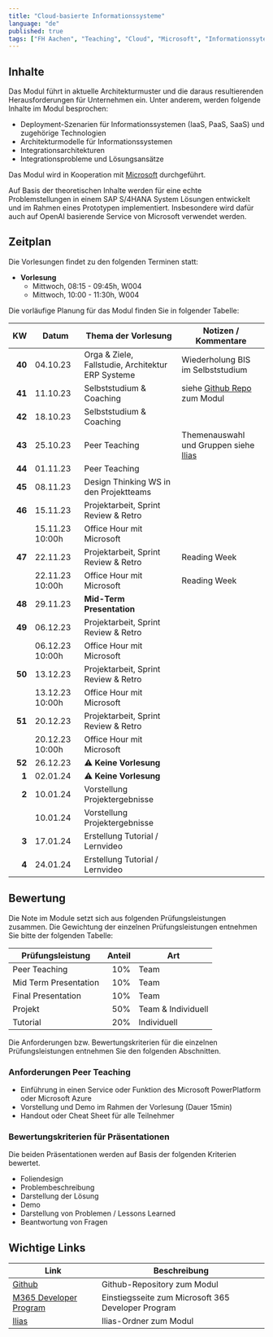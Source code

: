 ```yaml
---
title: "Cloud-basierte Informationssysteme"
language: "de"
published: true
tags: ["FH Aachen", "Teaching", "Cloud", "Microsoft", "Informationssyteme"]
---
```


## Inhalte

Das Modul führt in aktuelle Architekturmuster und die daraus resultierenden
Herausforderungen für Unternehmen ein. Unter anderem, werden folgende
Inhalte im Modul besprochen:

- Deployment-Szenarien für Informationssystemen (IaaS, PaaS, SaaS) und
  zugehörige Technologien
- Architekturmodelle für Informationssystemen
- Integrationsarchitekturen
- Integrationsprobleme und Lösungsansätze

Das Modul wird in Kooperation mit [Microsoft](https://microsoft.com)
durchgeführt.

Auf Basis der theoretischen Inhalte werden für eine echte Problemstellungen in einem SAP S/4HANA System
Lösungen entwickelt und im Rahmen eines Prototypen implementiert. Insbesondere wird dafür auch
auf OpenAI basierende Service von Microsoft verwendet werden.

## Zeitplan

Die Vorlesungen findet zu den folgenden Terminen statt:

- **Vorlesung**
  - Mittwoch, 08:15 - 09:45h, W004
  - Mittwoch, 10:00 - 11:30h, W004

Die vorläufige Planung für das Modul finden Sie in folgender Tabelle:

|     KW | Datum           | Thema der Vorlesung                               | Notizen / Kommentare                                                                                  |
| -----: | --------------- | ------------------------------------------------- | ----------------------------------------------------------------------------------------------------- |
| **40** | 04.10.23        | Orga & Ziele, Fallstudie, Architektur ERP Systeme | Wiederholung BIS im Selbststudium                                                                     |
| **41** | 11.10.23        | Selbststudium & Coaching                          | siehe [Github Repo](https://github.com/ceedee666/cloud_based_is) zum Modul                            |
| **42** | 18.10.23        | Selbststudium & Coaching                          |                                                                                                       |
| **43** | 25.10.23        | Peer Teaching                                     | Themenauswahl und Gruppen siehe [Ilias](https://www.ili.fh-aachen.de/goto_elearning_crs_1160352.html) |
| **44** | 01.11.23        | Peer Teaching                                     |                                                                                                       |
| **45** | 08.11.23        | Design Thinking WS in den Projektteams            |                                                                                                       |
| **46** | 15.11.23        | Projektarbeit, Sprint Review & Retro              |                                                                                                       |
|        | 15.11.23 10:00h | Office Hour mit Microsoft                         |                                                                                                       |
| **47** | 22.11.23        | Projektarbeit, Sprint Review & Retro              | Reading Week                                                                                          |
|        | 22.11.23 10:00h | Office Hour mit Microsoft                         | Reading Week                                                                                          |
| **48** | 29.11.23        | **Mid-Term Presentation**                         |                                                                                                       |
| **49** | 06.12.23        | Projektarbeit, Sprint Review & Retro              |                                                                                                       |
|        | 06.12.23 10:00h | Office Hour mit Microsoft                         |                                                                                                       |
| **50** | 13.12.23        | Projektarbeit, Sprint Review & Retro              |                                                                                                       |
|        | 13.12.23 10:00h | Office Hour mit Microsoft                         |                                                                                                       |
| **51** | 20.12.23        | Projektarbeit, Sprint Review & Retro              |                                                                                                       |
|        | 20.12.23 10:00h | Office Hour mit Microsoft                         |                                                                                                       |
| **52** | 26.12.23        | ⚠️ **Keine Vorlesung**                            |                                                                                                       |
|  **1** | 02.01.24        | ⚠️ **Keine Vorlesung**                            |                                                                                                       |
|  **2** | 10.01.24        | Vorstellung Projektergebnisse                     |                                                                                                       |
|        | 10.01.24        | Vorstellung Projektergebnisse                     |                                                                                                       |
|  **3** | 17.01.24        | Erstellung Tutorial / Lernvideo                   |                                                                                                       |
|  **4** | 24.01.24        | Erstellung Tutorial / Lernvideo                   |                                                                                                       |

## Bewertung

Die Note im Module setzt sich aus folgenden Prüfungsleistungen zusammen. Die Gewichtung der einzelnen Prüfungsleistungen entnehmen
Sie bitte der folgenden Tabelle:

| Prüfungsleistung      | Anteil | Art                |
| --------------------- | -----: | ------------------ |
| Peer Teaching         |    10% | Team               |
| Mid Term Presentation |    10% | Team               |
| Final Presentation    |    10% | Team               |
| Projekt               |    50% | Team & Individuell |
| Tutorial              |    20% | Individuell        |

Die Anforderungen bzw. Bewertungskriterien für die einzelnen Prüfungsleistungen entnehmen
Sie den folgenden Abschnitten.

### Anforderungen Peer Teaching

- Einführung in einen Service oder Funktion des Microsoft PowerPlatform oder Microsoft Azure
- Vorstellung und Demo im Rahmen der Vorlesung (Dauer 15min)
- Handout oder Cheat Sheet für alle Teilnehmer

### Bewertungskriterien für Präsentationen

Die beiden Präsentationen werden auf Basis der folgenden Kriterien bewertet.

- Foliendesign
- Problembeschreibung
- Darstellung der Lösung
- Demo
- Darstellung von Problemen / Lessons Learned
- Beantwortung von Fragen

## Wichtige Links

| Link                                                                                      | Beschreibung                                       |
| ----------------------------------------------------------------------------------------- | -------------------------------------------------- |
| [Github](https://github.com/ceedee666/cloud_based_is)                                     | Github-Repository zum Modul                        |
| [M365 Developer Program](https://developer.microsoft.com/en-us/microsoft-365/dev-program) | Einstiegsseite zum Microsoft 365 Developer Program |
| [Ilias](https://www.ili.fh-aachen.de/goto_elearning_crs_1160352.html)                     | Ilias-Ordner zum Modul                             |

